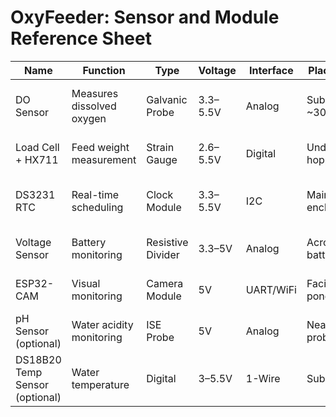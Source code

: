 # OxyFeeder: Sensor and Module Reference Sheet

| Name | Function | Type | Voltage | Interface | Placement | Notes |
|------|-----------|------|----------|------------|-----------|-------|
| DO Sensor | Measures dissolved oxygen | Galvanic Probe | 3.3–5.5V | Analog | Submerged ~30cm | Requires calibration & clean membrane |
| Load Cell + HX711 | Feed weight measurement | Strain Gauge | 2.6–5.5V | Digital | Under feed hopper | Calibrate tare before operation |
| DS3231 RTC | Real-time scheduling | Clock Module | 3.3–5.5V | I2C | Main enclosure | Has CR2032 backup battery |
| Voltage Sensor | Battery monitoring | Resistive Divider | 3.3–5V | Analog | Across battery | Calibrate with multimeter |
| ESP32-CAM | Visual monitoring | Camera Module | 5V | UART/WiFi | Facing pond | Needs waterproof housing |
| pH Sensor (optional) | Water acidity monitoring | ISE Probe | 5V | Analog | Near DO probe | Future expansion |
| DS18B20 Temp Sensor (optional) | Water temperature | Digital | 3–5.5V | 1-Wire | Submerged | Helps correlate DO changes |
